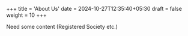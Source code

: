+++
title = 'About Us'
date = 2024-10-27T12:35:40+05:30
draft = false
weight = 10
+++

Need some content (Registered Society etc.)
